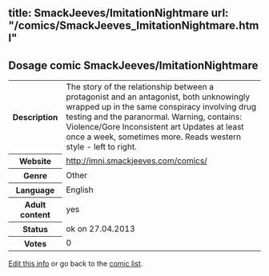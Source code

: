 title: SmackJeeves/ImitationNightmare
url: "/comics/SmackJeeves_ImitationNightmare.html"
---
Dosage comic SmackJeeves/ImitationNightmare
-----------------------------------------

<p id="msg"></p>
<script type="text/javascript">
if (window.location.search === '?edit_info_mail=sent_ok') {
  var elem = document.getElementById("msg");
  elem.innerHTML = 'Edited information sucessfully sent.';
  elem.className = 'ok';
}
</script>
<table class="comicinfo">
<tr>
<th>Description</th><td>The story of the relationship between a protagonist and an antagonist, both unknowingly wrapped up in the same conspiracy involving drug testing and the paranormal. Warning, contains: Violence/Gore Inconsistent art Updates at least once a week, sometimes more. Reads western style - left to right.</td>
</tr>
<tr>
<th>Website</th><td><a href="http://imni.smackjeeves.com/comics/">http://imni.smackjeeves.com/comics/</a></td>
</tr>
<tr>
<th>Genre</th><td>Other</td>
</tr>
<tr>
<th>Language</th><td>English</td>
</tr>
<tr>
<th>Adult content</th><td>yes</td>
</tr>
<tr>
<th>Status</th><td>ok on 27.04.2013</td>
</tr>
<tr>
<th>Votes</th><td>0</td>
</tr>
</table>

[Edit this info](SmackJeeves_ImitationNightmare_edit.html) or go back to the [comic list](../comic-index.html).
